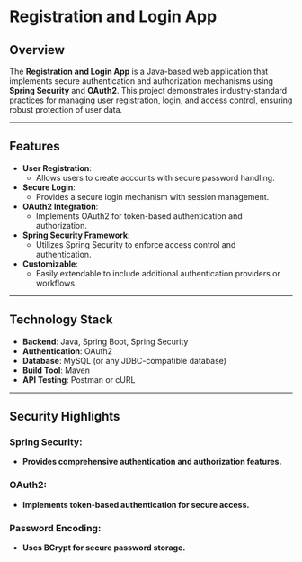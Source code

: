 # Registration and Login App  

## Overview  

The **Registration and Login App** is a Java-based web application that implements secure authentication and authorization mechanisms using **Spring Security** and **OAuth2**. This project demonstrates industry-standard practices for managing user registration, login, and access control, ensuring robust protection of user data.  

---

## Features  

- **User Registration**:  
  - Allows users to create accounts with secure password handling.  
- **Secure Login**:  
  - Provides a secure login mechanism with session management.  
- **OAuth2 Integration**:  
  - Implements OAuth2 for token-based authentication and authorization.  
- **Spring Security Framework**:  
  - Utilizes Spring Security to enforce access control and authentication.  
- **Customizable**:  
  - Easily extendable to include additional authentication providers or workflows.  

---

## Technology Stack  

- **Backend**: Java, Spring Boot, Spring Security  
- **Authentication**: OAuth2  
- **Database**: MySQL (or any JDBC-compatible database)  
- **Build Tool**: Maven  
- **API Testing**: Postman or cURL  

---

## Security Highlights

### Spring Security:  
- **Provides comprehensive authentication and authorization features.**
### OAuth2:  
- **Implements token-based authentication for secure access.**
### Password Encoding:  
- **Uses BCrypt for secure password storage.**  



